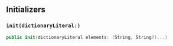 
## Initializers

### `init(dictionaryLiteral:)`

``` swift
public init(dictionaryLiteral elements: (String, String?)...) 
```
